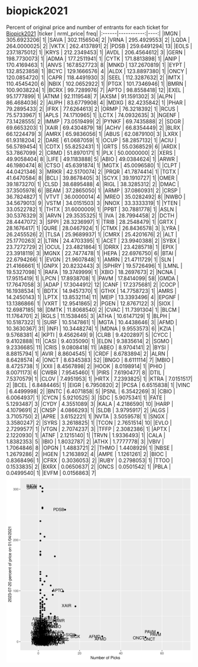 # biopick2021
Percent of original price and number of entrants for each ticket for [Biopick2021](https://twitter.com/hashtag/Biopick2021)
|ticker |  nrml_price| freq|
|:------|-----------:|----:|
|IMGN   | 305.6923206|    1|
|SAVA   | 302.1156504|    2|
|VRNA   | 295.4929553|    2|
|LQDA   | 264.0000025|    2|
|VKTX   | 262.4137891|    2|
|PDSB   | 259.6491294|   13|
|EOLS   | 237.1875012|    1|
|KRYS   | 212.2349453|    1|
|AVDL   | 206.4564612|    3|
|GERN   | 198.7730073|    1|
|ADMA   | 177.2511941|    1|
|CYTK   | 171.8813898|    1|
|ANIP   | 170.4169463|    1|
|ANVS   | 167.8527723|    8|
|MNKD   | 137.2670819|    1|
|EYPT   | 132.8523858|    1|
|BCYC   | 129.1666576|    4|
|ALDX   | 123.8897380|    1|
|ONCY   | 120.0854720|    1|
|CAPR   | 118.4491930|    3|
|SEEL   | 112.3287632|    2|
|IMTX   | 110.4545420|    6|
|NBIX   | 102.0652922|    1|
|PTGX   | 101.7346946|    1|
|BMRN   | 100.9038224|    1|
|BCRX   |  99.7289976|    7|
|APTO   |  98.8558418|   12|
|EXEL   |  95.1777899|    1|
|ATNM   |  92.1119548|    7|
|AXSM   |  91.1591302|    3|
|ALPN   |  86.4684036|    2|
|AUPH   |  83.6779908|    4|
|MDXG   |  82.4235842|    1|
|PHAR   |  79.2895433|    2|
|IFRX   |  77.6264613|    2|
|ORMP   |  76.3218392|    1|
|RCUS   |  75.5733967|    1|
|APLS   |  74.1710965|    1|
|LCTX   |  74.0932635|    3|
|NGENF  |  73.1428555|    2|
|IMMP   |  73.0519499|    2|
|PYNKF  |  69.7435888|    2|
|SDGR   |  69.6653203|    1|
|XAIR   |  69.4304879|   18|
|ACHV   |  66.8354449|    2|
|BLRX   |  66.1224479|    3|
|AMRX   |  65.9836056|    1|
|ABUS   |  62.0879100|    3|
|LXRX   |  61.9318204|    2|
|DARE   |  61.0687059|    1|
|OCUP   |  58.2857132|    1|
|ACIU   |  56.5789454|    1|
|CDTX   |  55.8252431|    1|
|GRTS   |  55.0368529|    6|
|ARDX   |  53.7867099|    2|
|CRMD   |  51.8970171|    1|
|PLX    |  50.0000000|    2|
|XERS   |  49.9058404|    8|
|LIFE   |  49.1183888|    5|
|ABIO   |  49.0384624|    1|
|ARWR   |  46.1980474|    8|
|CTSO   |  45.6391874|    1|
|MGTX   |  45.0096580|    1|
|CLPT   |  44.0421346|    3|
|MRKR   |  42.5170074|    2|
|PRQR   |  41.7874414|    1|
|TGTX   |  41.6470584|    8|
|BCLI   |  39.8678405|    3|
|SCYX   |  39.1910727|    1|
|OMER   |  39.1873270|    1|
|CLSD   |  38.6895488|    4|
|RIGL   |  38.3285312|    2|
|DMAC   |  37.3505978|    6|
|BEAM   |  37.2865050|    1|
|ARMP   |  37.0860931|    2|
|CRSP   |  36.7824827|    1|
|VTVT   |  36.0000014|    4|
|MREO   |  35.0282492|    8|
|NWBO   |  34.5679013|    9|
|VSTM   |  34.0151503|    3|
|NNOX   |  33.3333319|    1|
|YTEN   |  33.0522782|    1|
|THTX   |  31.6000009|    1|
|PPBT   |  30.7881778|    1|
|ASLN   |  30.5376329|    3|
|ARVN   |  29.3535325|    1|
|IVA    |  28.7994458|    2|
|DCTH   |  28.4447072|    3|
|SPPI   |  28.3236997|    1|
|TRIB   |  28.2548479|    1|
|GRTX   |  28.1676417|    1|
|QURE   |  28.0467924|    1|
|CTMX   |  26.8436578|    3|
|LYRA   |  26.2455526|    2|
|TLSA   |  25.9689937|    1|
|CMRX   |  25.4201676|    2|
|ALT    |  25.1770263|    2|
|LTRN   |  24.4703395|    1|
|ACET   |  23.9940388|    2|
|SYBX   |  23.7272729|    2|
|OCUL   |  23.4821864|    1|
|DRRX   |  23.4285718|    1|
|EPIX   |  23.3918119|    3|
|MGNX   |  22.7477478|    1|
|HEPA   |  22.6976750|    6|
|BTAI   |  22.6794266|    1|
|EVGN   |  21.9607848|    1|
|AMRN   |  21.4711729|    1|
|SLN    |  21.4166661|    1|
|GNPX   |  20.8232443|    3|
|SPHRY  |  19.5726496|    1|
|LMNL   |  19.5327098|    1|
|RAFA   |  19.3749999|    1|
|XBIO   |  18.2697673|    2|
|NCNA   |  17.9515419|    1|
|LPCN   |  17.8938708|    1|
|PAVM   |  17.8414099|   58|
|GMDA   |  17.7647058|    3|
|ADAP   |  17.3044912|   12|
|CANF   |  17.2375681|    2|
|COCP   |  16.1938534|    1|
|BDTX   |  14.9457370|    1|
|GTHX   |  14.7758723|    1|
|AMRS   |  14.2450143|    1|
|LPTX   |  13.8532114|   11|
|MEIP   |  13.3393496|    4|
|EPGNF  |  13.1386866|    1|
|VXRT   |  12.9541865|    2|
|PGEN   |  12.8767122|    3|
|SIOX   |  12.6987185|   18|
|DMTK   |  11.8068540|    2|
|CVAC   |  11.7391304|    1|
|BLCM   |  11.1764701|    2|
|RGLS   |  11.1538465|    3|
|ATHA   |  10.6147129|    1|
|BLPH   |  10.5187322|    1|
|SURF   |  10.5147861|    1|
|MGTA   |  10.4438646|    3|
|AFMD   |  10.3630367|   31|
|INFI   |  10.3448274|    1|
|MDNA   |   9.9553573|    6|
|KZIA   |   9.5768381|    4|
|KPTI   |   9.4562649|    9|
|CLRB   |   9.4202897|    5|
|CYCC   |   9.4102888|   11|
|CASI   |   9.4035090|    1|
|ELDN   |   9.3835614|    2|
|SGMO   |   9.2336685|   11|
|CRIS   |   9.0808418|   11|
|ABEO   |   8.9704141|    2|
|BYSI   |   8.8815794|    1|
|AVIR   |   8.8604545|    1|
|CRDF   |   8.6783894|    2|
|ALRN   |   8.6428574|    4|
|ONCT   |   8.6345383|   52|
|BNGO   |   8.6111114|    7|
|MBIO   |   8.4725738|    1|
|XXII   |   8.4567898|    2|
|HOOK   |   8.0198914|    1|
|PHIO   |   8.0071173|    6|
|CWBR   |   7.9545460|    1|
|PIRS   |   7.6190477|    8|
|DTIL   |   7.5370579|    1|
|CLOV   |   7.4951953|    1|
|HRTX   |   7.2393825|    1|
|KTRA   |   7.0151517|    2|
|BCEL   |   6.8484465|    1|
|EIGR   |   6.7950820|    2|
|PCSA   |   6.6515838|    1|
|VINC   |   6.4499998|    2|
|BNTC   |   6.4071858|    5|
|PSNL   |   6.3542269|    3|
|CBIO   |   6.0064937|    1|
|CYCN   |   5.9210525|    3|
|SDC    |   5.9075341|    1|
|FATE   |   5.1293487|    3|
|CYDY   |   4.3551089|    3|
|KALA   |   4.2186590|   10|
|HARP   |   4.1079691|    2|
|CNSP   |   4.0866293|    1|
|SLDB   |   3.9795917|    2|
|ALGS   |   3.7105750|    2|
|APRE   |   3.6152221|    1|
|NVTA   |   3.5059578|    1|
|SNGX   |   3.3580247|    2|
|SYRS   |   3.2618825|    1|
|TCON   |   2.7651514|   10|
|EVLO   |   2.7299577|    1|
|VTGN   |   2.7074237|    3|
|TFFP   |   2.3082386|    1|
|APTX   |   2.1220930|    1|
|ATNF   |   2.1215140|    1|
|TRVN   |   1.9336493|    1|
|CALA   |   1.8382353|    5|
|IBIO   |   1.8032787|    2|
|ATHX   |   1.7777778|    3|
|VBIV   |   1.7064846|    8|
|OPGN   |   1.4883721|    2|
|THMO   |   1.4408929|    1|
|NBSE   |   1.2679286|    2|
|HGEN   |   1.2163892|    4|
|AMPE   |   1.1261261|    2|
|BIOC   |   0.8368496|    1|
|CFRX   |   0.3036053|    2|
|RUBY   |   0.2798053|    1|
|TTOO   |   0.1533835|    2|
|BXRX   |   0.0650637|    2|
|ONCS   |   0.0501542|    1|
|PBLA   |   0.0499540|    1|
|EVFM   |   0.0156863|    7|
![retvspicks](biopicks.png?raw=true)
